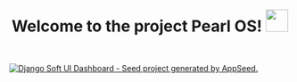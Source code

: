<h1 align="center">Welcome to the project Pearl OS! <img src="https://media.giphy.com/media/hvRJCLFzcasrR4ia7z/giphy.gif" width="40"></h1>
<br />

[![Django Soft UI Dashboard - Seed project generated by AppSeed.]([https://s3.amazonaws.com/creativetim_bucket/products/541/original/soft-ui-dashboard-django.jpg)](https://www.creative-tim.com/product/soft-ui-dashboard-django](https://i.ytimg.com/vi/s4o8T6F-zGU/maxresdefault.jpg))

<br />
